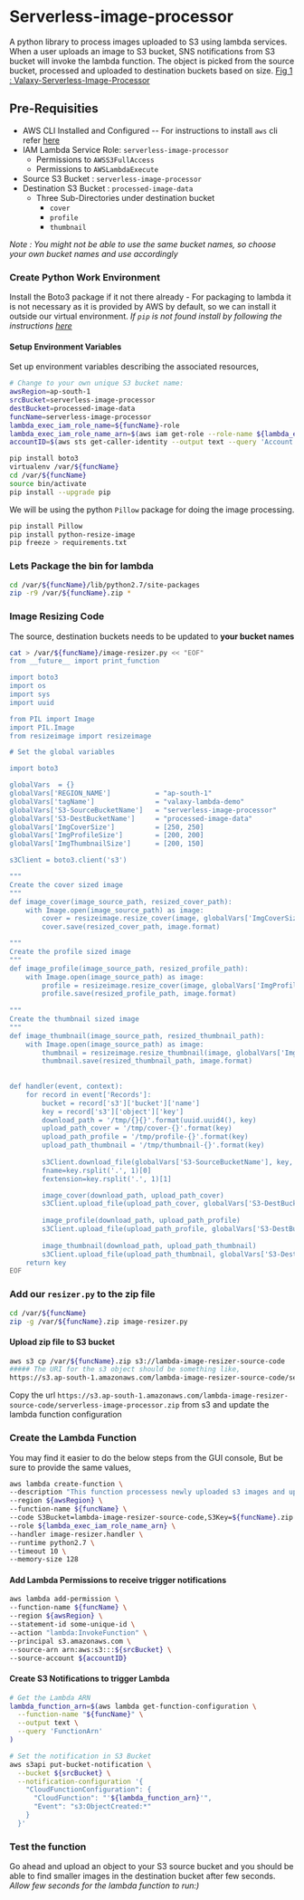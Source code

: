 # Serverless-image-processor
A python library to process images uploaded to S3 using lambda services. When a user uploads an image to S3 bucket, SNS notifications from S3 bucket will invoke the lambda function. The object is picked from the source bucket, processed and uploaded to destination buckets based on size.
[Fig 1 : Valaxy-Serverless-Image-Processor](https://raw.githubusercontent.com/miztiik/serverless-image-processor/master/img/Valaxy-Serverless-Image-Processor.png)
## Pre-Requisities
 - AWS CLI Installed and Configured
 -- For instructions to install `aws` cli refer [here](https://github.com/miztiik/AWS-Demos/tree/master/How-To/setup-aws-cli)
- IAM Lambda Service Role: `serverless-image-processor`
  - Permissions to `AWSS3FullAccess`
  - Permissions to `AWSLambdaExecute`
- Source S3 Bucket : `serverless-image-processor`
- Destination S3 Bucket : `processed-image-data`
  - Three Sub-Directories under destination bucket
    - `cover`
    - `profile`
    - `thumbnail`
 
_Note : You might not be able to use the same bucket names, so choose your own bucket names and use accordingly_

### Create Python Work Environment
Install the Boto3 package if it not there already - For packaging to lambda it is not necessary as it is provided by AWS by default, so we can install it outside our virtual environment. _If `pip` is not found install by following the instructions [here](https://github.com/miztiik/AWS-Demos/tree/master/How-To/setup-aws-cli)_

#### Setup Environment Variables
Set up environment variables describing the associated resources,
```sh
# Change to your own unique S3 bucket name:
awsRegion=ap-south-1
srcBucket=serverless-image-processor
destBucket=processed-image-data
funcName=serverless-image-processor
lambda_exec_iam_role_name=${funcName}-role
lambda_exec_iam_role_name_arn=$(aws iam get-role --role-name ${lambda_exec_iam_role_name} --output text --query 'Role.Arn')
accountID=$(aws sts get-caller-identity --output text --query 'Account')
```

```sh
pip install boto3
virtualenv /var/${funcName}
cd /var/${funcName}
source bin/activate
pip install --upgrade pip
```
We will be using the python `Pillow` package for doing the image processing.
```sh
pip install Pillow
pip install python-resize-image
pip freeze > requirements.txt
```

### Lets Package the bin for lambda
```sh
cd /var/${funcName}/lib/python2.7/site-packages
zip -r9 /var/${funcName}.zip *
```

### Image Resizing Code
The source, destination buckets needs to be updated to **your bucket names**
```sh
cat > /var/${funcName}/image-resizer.py << "EOF"
from __future__ import print_function

import boto3
import os
import sys
import uuid

from PIL import Image
import PIL.Image
from resizeimage import resizeimage

# Set the global variables

import boto3

globalVars  = {}
globalVars['REGION_NAME']           = "ap-south-1"
globalVars['tagName']               = "valaxy-lambda-demo"
globalVars['S3-SourceBucketName']   = "serverless-image-processor"
globalVars['S3-DestBucketName']     = "processed-image-data"
globalVars['ImgCoverSize']          = [250, 250]
globalVars['ImgProfileSize']        = [200, 200]
globalVars['ImgThumbnailSize']      = [200, 150]

s3Client = boto3.client('s3')

"""
Create the cover sized image
"""
def image_cover(image_source_path, resized_cover_path):
    with Image.open(image_source_path) as image:
        cover = resizeimage.resize_cover(image, globalVars['ImgCoverSize'])
        cover.save(resized_cover_path, image.format)

"""
Create the profile sized image
"""
def image_profile(image_source_path, resized_profile_path):
    with Image.open(image_source_path) as image:
        profile = resizeimage.resize_cover(image, globalVars['ImgProfileSize'])
        profile.save(resized_profile_path, image.format)
 
"""
Create the thumbnail sized image
"""
def image_thumbnail(image_source_path, resized_thumbnail_path):
    with Image.open(image_source_path) as image:
        thumbnail = resizeimage.resize_thumbnail(image, globalVars['ImgThumbnailSize'])
        thumbnail.save(resized_thumbnail_path, image.format)
 
 
def handler(event, context):
    for record in event['Records']:
        bucket = record['s3']['bucket']['name']
        key = record['s3']['object']['key']
        download_path = '/tmp/{}{}'.format(uuid.uuid4(), key)
        upload_path_cover = '/tmp/cover-{}'.format(key)
        upload_path_profile = '/tmp/profile-{}'.format(key)
        upload_path_thumbnail = '/tmp/thumbnail-{}'.format(key)
 
        s3Client.download_file(globalVars['S3-SourceBucketName'], key, download_path)
        fname=key.rsplit('.', 1)[0]
        fextension=key.rsplit('.', 1)[1]

        image_cover(download_path, upload_path_cover)
        s3Client.upload_file(upload_path_cover, globalVars['S3-DestBucketName'], 'cover/{0}-cover.{1}'.format(fname,fextension))
 
        image_profile(download_path, upload_path_profile)
        s3Client.upload_file(upload_path_profile, globalVars['S3-DestBucketName'], 'profile/{0}-profile.{1}'.format(fname,fextension))
 
        image_thumbnail(download_path, upload_path_thumbnail)
        s3Client.upload_file(upload_path_thumbnail, globalVars['S3-DestBucketName'], 'thumbnail/{0}-thumbnail.{1}'.format(fname,fextension))
    return key
EOF
```

### Add our `resizer.py` to the zip file
```sh
cd /var/${funcName}
zip -g /var/${funcName}.zip image-resizer.py
```

#### Upload zip file to S3 bucket
```sh
aws s3 cp /var/${funcName}.zip s3://lambda-image-resizer-source-code
##### The URI for the s3 object should be something like,
https://s3.ap-south-1.amazonaws.com/lambda-image-resizer-source-code/serverless-image-processor.zip
```

Copy the url `https://s3.ap-south-1.amazonaws.com/lambda-image-resizer-source-code/serverless-image-processor.zip` from s3 and update the lambda function configuration

### Create the Lambda Function
You may find it easier to do the below steps from the GUI console, But be sure to provide the same values,

```sh
aws lambda create-function \
--description "This function processess newly uploaded s3 images and uploads them to destination bucket" \
--region ${awsRegion} \
--function-name ${funcName} \
--code S3Bucket=lambda-image-resizer-source-code,S3Key=${funcName}.zip \
--role ${lambda_exec_iam_role_name_arn} \
--handler image-resizer.handler \
--runtime python2.7 \
--timeout 10 \
--memory-size 128
```

#### Add Lambda Permissions to receive trigger notifications
```sh
aws lambda add-permission \
--function-name ${funcName} \
--region ${awsRegion} \
--statement-id some-unique-id \
--action "lambda:InvokeFunction" \
--principal s3.amazonaws.com \
--source-arn arn:aws:s3:::${srcBucket} \
--source-account ${accountID} 
```

#### Create S3 Notifications to trigger Lambda
```sh
# Get the Lambda ARN
lambda_function_arn=$(aws lambda get-function-configuration \
  --function-name "${funcName}" \
  --output text \
  --query 'FunctionArn'
)

# Set the notification in S3 Bucket
aws s3api put-bucket-notification \
  --bucket ${srcBucket} \
  --notification-configuration '{
    "CloudFunctionConfiguration": {
      "CloudFunction": "'${lambda_function_arn}'",
      "Event": "s3:ObjectCreated:*"
    }
  }'
```

### Test the function
Go ahead and upload an object to your S3 source bucket and you should be able to find smaller images in the destination bucket after few seconds. _Allow few seconds for the lambda function to run:)_
